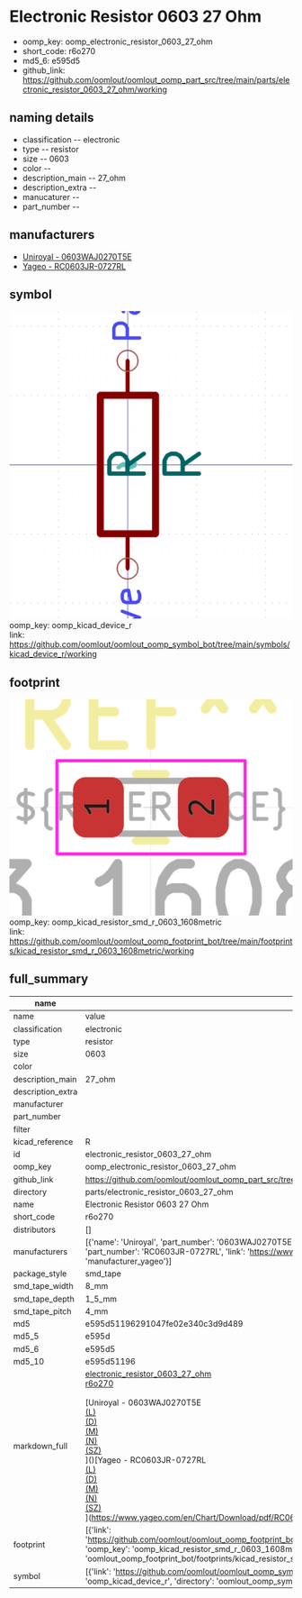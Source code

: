 # Electronic Resistor 0603 27 Ohm

  
* oomp_key: oomp_electronic_resistor_0603_27_ohm 
* short_code: r6o270
* md5_6: e595d5  
* github_link: https://github.com/oomlout/oomlout_oomp_part_src/tree/main/parts/electronic_resistor_0603_27_ohm/working  
## naming details
* classification -- electronic
* type -- resistor
* size -- 0603
* color -- 
* description_main -- 27_ohm
* description_extra -- 
* manucaturer -- 
* part_number -- 


## manufacturers
* [Uniroyal - 0603WAJ0270T5E]()  
* [Yageo - RC0603JR-0727RL](https://www.yageo.com/en/Chart/Download/pdf/RC0603JR-0727RL)  

## symbol

![](symbol/0/working/working_600.png)  
oomp_key: oomp_kicad_device_r  
link: https://github.com/oomlout/oomlout_oomp_symbol_bot/tree/main/symbols/kicad_device_r/working  

## footprint

![](footprint/0/working/working_600.png)  
oomp_key: oomp_kicad_resistor_smd_r_0603_1608metric  
link: https://github.com/oomlout/oomlout_oomp_footprint_bot/tree/main/footprints/kicad_resistor_smd_r_0603_1608metric/working  

## full_summary
| name | value | 
| --- | --- | 
| name | value | 
| classification | electronic | 
| type | resistor | 
| size | 0603 | 
| color |  | 
| description_main | 27_ohm | 
| description_extra |  | 
| manufacturer |  | 
| part_number |  | 
| filter |  | 
| kicad_reference | R | 
| id | electronic_resistor_0603_27_ohm | 
| oomp_key | oomp_electronic_resistor_0603_27_ohm | 
| github_link | https://github.com/oomlout/oomlout_oomp_part_src/tree/main/parts/electronic_resistor_0603_27_ohm/working | 
| directory | parts/electronic_resistor_0603_27_ohm | 
| name | Electronic Resistor 0603 27 Ohm | 
| short_code | r6o270 | 
| distributors | [] | 
| manufacturers | [{'name': 'Uniroyal', 'part_number': '0603WAJ0270T5E', 'link': '', 'id': 'manufacturer_uniroyal'}, {'name': 'Yageo', 'part_number': 'RC0603JR-0727RL', 'link': 'https://www.yageo.com/en/Chart/Download/pdf/RC0603JR-0727RL', 'id': 'manufacturer_yageo'}] | 
| package_style | smd_tape | 
| smd_tape_width | 8_mm | 
| smd_tape_depth | 1_5_mm | 
| smd_tape_pitch | 4_mm | 
| md5 | e595d51196291047fe02e340c3d9d489 | 
| md5_5 | e595d | 
| md5_6 | e595d5 | 
| md5_10 | e595d51196 | 
| markdown_full | [electronic_resistor_0603_27_ohm](https://github.com/oomlout/oomlout_oomp_part_src/tree/main/parts/electronic_resistor_0603_27_ohm/working)<br>[r6o270](https://github.com/oomlout/oomlout_oomp_part_src/tree/main/parts/electronic_resistor_0603_27_ohm/working)<br><br>[Uniroyal - 0603WAJ0270T5E<br>[(L)<br>](https://www.lcsc.com/search?q=0603WAJ0270T5E)[(D)<br>](https://www.digikey.com/en/products?,keywords=0603WAJ0270T5E)[(M)<br>](https://www.mouser.com/Search/Refine?Keyword=0603WAJ0270T5E)[(N)<br>](https://www.newark.com/search?st=0603WAJ0270T5E)[(SZ)<br>](https://so.szlcsc.com/global.html?k=0603WAJ0270T5E)]()[Yageo - RC0603JR-0727RL<br>[(L)<br>](https://www.lcsc.com/search?q=RC0603JR-0727RL)[(D)<br>](https://www.digikey.com/en/products?,keywords=RC0603JR-0727RL)[(M)<br>](https://www.mouser.com/Search/Refine?Keyword=RC0603JR-0727RL)[(N)<br>](https://www.newark.com/search?st=RC0603JR-0727RL)[(SZ)<br>](https://so.szlcsc.com/global.html?k=RC0603JR-0727RL)](https://www.yageo.com/en/Chart/Download/pdf/RC0603JR-0727RL) | 
| footprint | [{'link': 'https://github.com/oomlout/oomlout_oomp_footprint_bot/tree/main/foootprntss/kicad_resistor_smd_r_0603_1608metric', 'oomp_key': 'oomp_kicad_resistor_smd_r_0603_1608metric', 'directory': 'oomlout_oomp_footprint_bot/footprints/kicad_resistor_smd_r_0603_1608metric//working/working.kicad_mod'}] | 
| symbol | [{'link': 'https://github.com/oomlout/oomlout_oomp_symbol_bot/tree/main/symbols/kicad_device_r', 'oomp_key': 'oomp_kicad_device_r', 'directory': 'oomlout_oomp_symbol_bot/symbols/kicad_device_r//working/working.kicad_sym'}] | 
